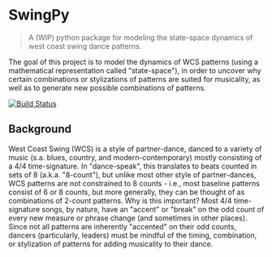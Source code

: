 # SwingPy

> A (WIP) python package for modeling the state-space dynamics of west coast swing dance patterns.

The goal of this project is to model the dynamics of WCS patterns (using a mathematical representation called "state-space"), in order to uncover why certain combinations or stylizations of patterns are suited for musicality, as well as to generate new possible combinations of patterns.

[![Build Status](https://travis-ci.com/capsulecorplab/SwingPy.svg?branch=dev)](https://travis-ci.com/capsulecorplab/SwingPy)

## Background

West Coast Swing (WCS) is a style of partner-dance, danced to a variety of music (s.a. blues, country, and modern-contemporary) mostly consisting of a 4/4 time-signature. In "dance-speak", this translates to beats counted in sets of 8 (a.k.a. "8-count"), but unlike most other style of partner-dances, WCS patterns are not constrained to 8 counts - i.e., most baseline patterns consist of 6 or 8 counts, but more generally, they can be thought of as combinations of 2-count patterns. Why is this important? Most 4/4 time-signature songs, by nature, have an "accent" or "break" on the odd count of every new measure or phrase change (and sometimes in other places). Since not all patterns are inherently "accented" on their odd counts, dancers (particularly, leaders) must be mindful of the timing, combination, or stylization of patterns for adding musicality to their dance.
